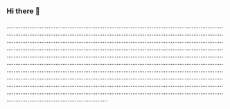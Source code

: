 ### Hi there 👋

..................................................................................................................................................................................................................................................................................................................................................................................................................................................................................................................................................................................................................................................................................................................................................................................................................................................................................................................................................................................................................................................................................................................................................................................................................................................................................................................................................